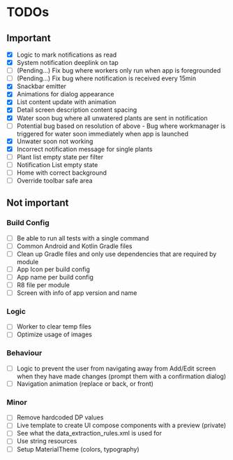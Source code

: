 # TODOs

## Important
- [x] Logic to mark notifications as read
- [x] System notification deeplink on tap
- [ ] (Pending...) Fix bug where workers only run when app is foregrounded
- [ ] (Pending...) Fix bug where notification is received every 15min
- [x] Snackbar emitter
- [x] Animations for dialog appearance
- [x] List content update with animation
- [x] Detail screen description content spacing
- [x] Water soon bug where all unwatered plants are sent in notification
- [ ] Potential bug based on resolution of above - Bug where workmanager is triggered for water soon immediately when app is launched
- [x] Unwater soon not working
- [x] Incorrect notification message for single plants
- [ ] Plant list empty state per filter
- [ ] Notification List empty state
- [ ] Home with correct background
- [ ] Override toolbar safe area

## Not important

### Build Config
- [ ] Be able to run all tests with a single command
- [ ] Common Android and Kotlin Gradle files
- [ ] Clean up Gradle files and only use dependencies that are required by module
- [ ] App Icon per build config
- [ ] App name per build config
- [ ] R8 file per module
- [ ] Screen with info of app version and name

### Logic
- [ ] Worker to clear temp files
- [ ] Optimize usage of images

### Behaviour
- [ ] Logic to prevent the user from navigating away from Add/Edit screen when they have made changes (prompt them with a confirmation dialog)
- [ ] Navigation animation (replace or back, or front)

### Minor
- [ ] Remove hardcoded DP values
- [ ] Live template to create UI compose components with a preview (private)
- [ ] See what the data_extraction_rules.xml is used for
- [ ] Use string resources
- [ ] Setup MaterialTheme (colors, typography)
